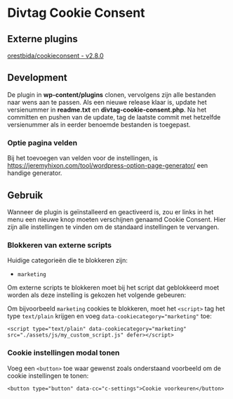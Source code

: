 # Divtag Cookie Consent

## Externe plugins
[orestbida/cookieconsent - v2.8.0](https://github.com/orestbida/cookieconsent/releases/tag/v2.8.0)

## Development
De plugin in **wp-content/plugins** clonen, vervolgens zijn alle bestanden naar wens aan te passen. Als een nieuwe release klaar is, update het versienummer in **readme.txt** en **divtag-cookie-consent.php**. Na het committen en pushen van de update, tag de laatste commit met hetzelfde versienummer als in eerder benoemde bestanden is toegepast.

### Optie pagina velden
Bij het toevoegen van velden voor de instellingen, is https://jeremyhixon.com/tool/wordpress-option-page-generator/ een handige generator.

## Gebruik
Wanneer de plugin is geïnstalleerd en geactiveerd is, zou er links in het menu een nieuwe knop moeten verschijnen genaamd Cookie Consent. Hier zijn alle instellingen te vinden om de standaard instellingen te vervangen.

### Blokkeren van externe scripts
Huidige categorieën die te blokkeren zijn:
- `marketing`

Om externe scripts te blokkeren moet bij het script dat geblokkeerd moet worden als deze instelling is gekozen het volgende gebeuren:

Om bijvoorbeeld `marketing` cookies te blokkeren, moet het `<script>` tag het type `text/plain` krijgen en voeg `data-cookiecategory="marketing"` toe:

`<script type="text/plain" data-cookiecategory="marketing" src="./assets/js/my_custom_script.js" defer></script>`

### Cookie instellingen modal tonen
Voeg een `<button>` toe waar gewenst zoals onderstaand voorbeeld om de cookie instellingen te tonen:

`<button type="button" data-cc="c-settings">Cookie voorkeuren</button>`